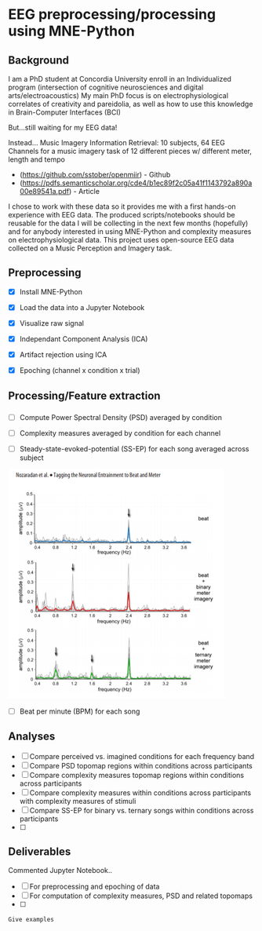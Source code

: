 
# EEG preprocessing/processing using MNE-Python

## Background

I am a PhD student at Concordia University enroll in an Individualized program (intersection of cognitive neurosciences and digital arts/electroacoustics)
My main PhD focus is on electrophysiological correlates of creativity and pareidolia, as well as how to use this knowledge in Brain-Computer Interfaces (BCI)

But...still waiting for my EEG data!

Instead...
Music Imagery Information Retrieval: 10 subjects, 64 EEG Channels for a music imagery task of 12 different pieces w/ different meter, length and tempo

* (https://github.com/sstober/openmiir) - Github
* (https://pdfs.semanticscholar.org/cde4/b1ec89f2c05a41f1143792a890a00e89541a.pdf) - Article

I chose to work with these data so it provides me with a first hands-on experience with EEG data.
The produced scripts/notebooks should be reusable for the data I will be collecting in the next few months (hopefully)
and for anybody interested in using MNE-Python and complexity measures on electrophysiological data.
This project uses open-source EEG data collected on a Music Perception and Imagery task.





## Preprocessing

- [x] Install MNE-Python
- [x] Load the data into a Jupyter Notebook
- [x] Visualize raw signal
- [x] Independant Component Analysis (ICA)
- [x] Artifact rejection using ICA
- [x] Epoching (channel x condition x trial)


## Processing/Feature extraction
### 
- [ ] Compute Power Spectral Density (PSD) averaged by condition
- [ ] Complexity measures averaged by condition for each channel

- [ ] Steady-state-evoked-potential (SS-EP) for each song averaged across subject

![SS-EP from Nozaradan (2011)](https://github.com/mtl-brainhack-school-2019/BrainHackSchool2019_AB/blob/master/nozaradan_2011.png)

- [ ] Beat per minute (BPM) for each song




## Analyses

- [ ] Compare perceived vs. imagined conditions for each frequency band
- [ ] Compare PSD topomap regions within conditions across participants
- [ ] Compare complexity measures topomap regions within conditions across participants
- [ ] Compare complexity measures within conditions across participants with complexity measures of stimuli
- [ ] Compare SS-EP for binary vs. ternary songs within conditions across participants
- [ ] 

## Deliverables

Commented Jupyter Notebook..
- [ ] For preprocessing and epoching of data
- [ ] For computation of complexity measures, PSD and related topomaps
- [ ] 


```
Give examples
```
